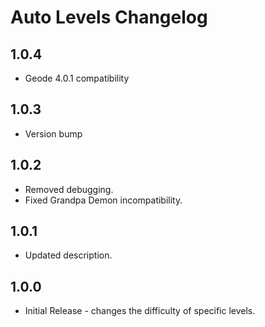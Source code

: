 # Auto Levels Changelog

## 1.0.4
* Geode 4.0.1 compatibility

## 1.0.3
* Version bump

## 1.0.2
* Removed debugging.
* Fixed Grandpa Demon incompatibility.

## 1.0.1
* Updated description.

## 1.0.0
* Initial Release - changes the difficulty of specific levels.
